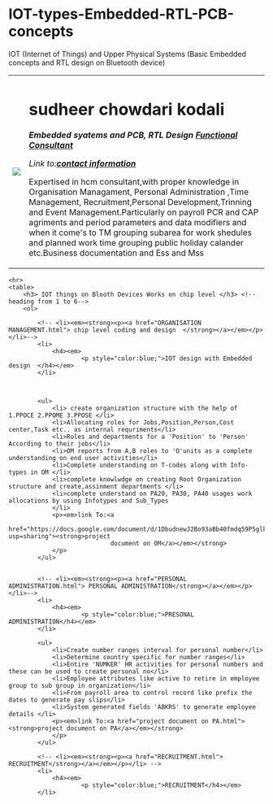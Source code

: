 # IOT-types-Embedded-RTL-PCB-concepts
IOT (Internet of Things) and Upper Physical Systems (Basic Embedded concepts and RTL design on Bluetooth device)
<!DOCTYPE html,,
<html>

<head>
    <meta charset="utm-8">
    <title> IOT with Embedded,RTL Design </title>
</head>

<body>
    <table cellspacing="20">
        <tr>
            <td><img src="sun.jpg"></td>
            <td>
                <h1>sudheer chowdari kodali</h1>
                <p><em><strong> Embedded syatems and PCB, RTL Design <a
                                href="https://www.linkedin.com/in/sudheer-chowdari-kodali-04175a12a?lipi=urn%3Ali%3Apage%3Ad_flagship3_profile_view_base_contact_details%3Bc57RwNHZTJunxD87o1ZD8g%3D%3D">Functional
                                Consultant</a></strong></em></p>
                <p><em>Link to:<a href="contact information.html"><strong>contact information</a></em></strong></p>
                <p>Expertised in hcm consultant,with proper knowledge in Organisation Managament, Personal
                    Administration ,Time Management, Recruitment,Personal Development,Trinning and Event
                    Management.Particularly on payroll PCR and CAP agriments and period parameters and data modifiers
                    and when it come's to TM grouping subarea for work shedules and planned work time grouping public
                    holiday calander etc.Business documentation and Ess and Mss </p>
            </td>
        </tr>
    </table>



    <hr>
    <table>
        <h3> IOT things on Blooth Devices Works on chip level </h3> <!--heading from 1 to 6-->
        <ol>

            <!-- <li><em><strong><p><a href="ORGANISATION MANAGEMENT.html"> chip level coding and design  </strong></a></em></p></li>-->
            <li>
                <h4><em>
                        <p style="color:blue;">IOT design with Embedded design  </h4></em>
            </li>



            <ul>
                <li> create organization structure with the help of 1.PPOCE 2.PPOME 3.PPOSE </li>
                <li>Allocating roles for Jobs,Position,Person,Cost center,Task etc.. as internal requriments</li>
                <li>Roles and departments for a 'Position' to 'Person' According to their jobs</li>
                <li>OM reports from A,B roles to 'O'units as a complete understanding on end user activities</li>
                <li>Complete understanding on T-codes along with Info-types in OM </li>
                <li>complete knowlwdge on creating Root Organization structure and create,assinment departments </li>
                <li>complete understand on PA20, PA30, PA40 usages work allocations by using Infotypes and Sub_Types
                </li>
                <p><em>link To:<a
                            href="https://docs.google.com/document/d/1DbudnewJ2Bo93aBb40fmdq59P5glkT9JUJCJM4F57ag/edit?usp=sharing"><strong>project
                                document on OM</a></em></strong>
                </p>
            </ul>


            <!-- <li><em><strong><p><a href="PERSONAL ADMINISTRATION.html"> PERSONAL ADMINISTRATION</strong></a></em></p></li>-->
            <li>
                <h4><em>
                        <p style="color:blue;">PRESONAL ADMINISTRATION</h4></em>
            </li>

            <ul>
                <li>Create number ranges interval for personal number</li>
                <li>Determine country specific for number ranges</li>
                <li>Entire 'NUMKER' HR activities for personal numbers and these can be used to create personal no</li>
                <li>Employee attributes like active to retire in employee group to sub group in organization</li>
                <li>From payroll area to control record like prefix the dates to generate pay slips</li>
                <li>System generated fields 'ABKRS' to generate employee details </li>
                <p><em>link To:<a href="project document on PA.html"><strong>project document on PA</a></em></strong>
                </p>
            </ul>

            <!-- <li><em><strong><p><a href="RECRUITMENT.html"> RECRUITMENT</strong></a></em></p></li> -->
            <li>
                <h4><em>
                        <p style="color:blue;">RECRUITMENT</h4></em>
            </li>
